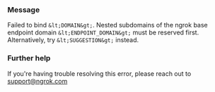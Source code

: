 
### Message
Failed to bind `&lt;DOMAIN&gt;`. Nested subdomains of the ngrok base endpoint domain `&lt;ENDPOINT_DOMAIN&gt;` must be reserved first. Alternatively, try `&lt;SUGGESTION&gt;` instead.

### Further help
If you're having trouble resolving this error, please reach out to [support@ngrok.com](mailto:support@ngrok.com?subject=Help%20with%20ERR_NGROK_354)

